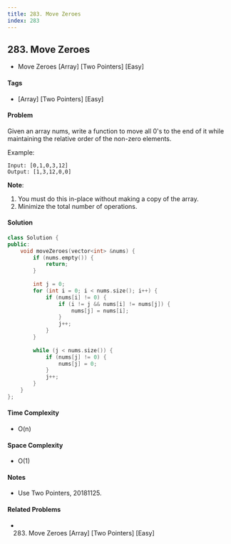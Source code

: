```yaml
---
title: 283. Move Zeroes
index: 283
---
```


## 283. Move Zeroes
- Move Zeroes [Array] [Two Pointers] [Easy]

#### Tags
- [Array] [Two Pointers] [Easy]

#### Problem
Given an array nums, write a function to move all 0's to the end of it while maintaining the relative order of the non-zero elements.

Example:

    Input: [0,1,0,3,12]
    Output: [1,3,12,0,0]

**Note**:

1. You must do this in-place without making a copy of the array.
2. Minimize the total number of operations.

#### Solution
``` C++
class Solution {
public:
    void moveZeroes(vector<int> &nums) {
        if (nums.empty()) {
            return;
        }
        
        int j = 0;
        for (int i = 0; i < nums.size(); i++) {
            if (nums[i] != 0) {
                if (i != j && nums[i] != nums[j]) {
                    nums[j] = nums[i];
                }
                j++;
            }
        }
        
        while (j < nums.size()) {
            if (nums[j] != 0) {
                nums[j] = 0;
            }
            j++;
        }
    }
};
```

#### Time Complexity
- O(n)

#### Space Complexity
- O(1)

#### Notes
- Use Two Pointers, 20181125.

#### Related Problems
- 283. Move Zeroes [Array] [Two Pointers] [Easy]
